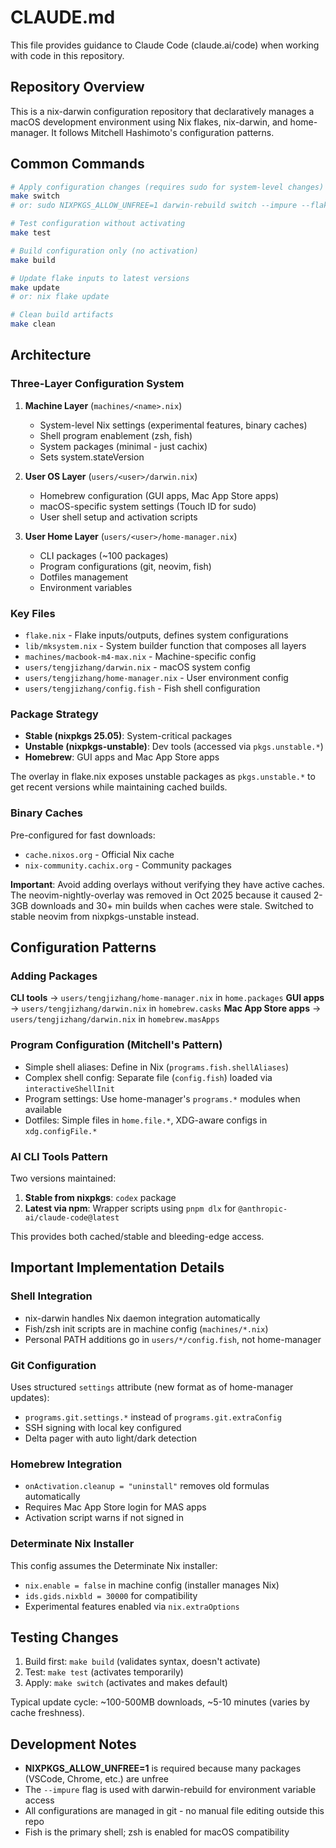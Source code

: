 # CLAUDE.md

This file provides guidance to Claude Code (claude.ai/code) when working with code in this repository.

## Repository Overview

This is a nix-darwin configuration repository that declaratively manages a macOS development environment using Nix flakes, nix-darwin, and home-manager. It follows Mitchell Hashimoto's configuration patterns.

## Common Commands

```bash
# Apply configuration changes (requires sudo for system-level changes)
make switch
# or: sudo NIXPKGS_ALLOW_UNFREE=1 darwin-rebuild switch --impure --flake ".#macbook-m4-max"

# Test configuration without activating
make test

# Build configuration only (no activation)
make build

# Update flake inputs to latest versions
make update
# or: nix flake update

# Clean build artifacts
make clean
```

## Architecture

### Three-Layer Configuration System

1. **Machine Layer** (`machines/<name>.nix`)
   - System-level Nix settings (experimental features, binary caches)
   - Shell program enablement (zsh, fish)
   - System packages (minimal - just cachix)
   - Sets system.stateVersion

2. **User OS Layer** (`users/<user>/darwin.nix`)
   - Homebrew configuration (GUI apps, Mac App Store apps)
   - macOS-specific system settings (Touch ID for sudo)
   - User shell setup and activation scripts

3. **User Home Layer** (`users/<user>/home-manager.nix`)
   - CLI packages (~100 packages)
   - Program configurations (git, neovim, fish)
   - Dotfiles management
   - Environment variables

### Key Files

- `flake.nix` - Flake inputs/outputs, defines system configurations
- `lib/mksystem.nix` - System builder function that composes all layers
- `machines/macbook-m4-max.nix` - Machine-specific config
- `users/tengjizhang/darwin.nix` - macOS system config
- `users/tengjizhang/home-manager.nix` - User environment config
- `users/tengjizhang/config.fish` - Fish shell configuration

### Package Strategy

- **Stable (nixpkgs 25.05)**: System-critical packages
- **Unstable (nixpkgs-unstable)**: Dev tools (accessed via `pkgs.unstable.*`)
- **Homebrew**: GUI apps and Mac App Store apps

The overlay in flake.nix exposes unstable packages as `pkgs.unstable.*` to get recent versions while maintaining cached builds.

### Binary Caches

Pre-configured for fast downloads:
- `cache.nixos.org` - Official Nix cache
- `nix-community.cachix.org` - Community packages

**Important**: Avoid adding overlays without verifying they have active caches. The neovim-nightly-overlay was removed in Oct 2025 because it caused 2-3GB downloads and 30+ min builds when caches were stale. Switched to stable neovim from nixpkgs-unstable instead.

## Configuration Patterns

### Adding Packages

**CLI tools** → `users/tengjizhang/home-manager.nix` in `home.packages`
**GUI apps** → `users/tengjizhang/darwin.nix` in `homebrew.casks`
**Mac App Store apps** → `users/tengjizhang/darwin.nix` in `homebrew.masApps`

### Program Configuration (Mitchell's Pattern)

- Simple shell aliases: Define in Nix (`programs.fish.shellAliases`)
- Complex shell config: Separate file (`config.fish`) loaded via `interactiveShellInit`
- Program settings: Use home-manager's `programs.*` modules when available
- Dotfiles: Simple files in `home.file.*`, XDG-aware configs in `xdg.configFile.*`

### AI CLI Tools Pattern

Two versions maintained:
1. **Stable from nixpkgs**: `codex` package
2. **Latest via npm**: Wrapper scripts using `pnpm dlx` for `@anthropic-ai/claude-code@latest`

This provides both cached/stable and bleeding-edge access.

## Important Implementation Details

### Shell Integration

- nix-darwin handles Nix daemon integration automatically
- Fish/zsh init scripts are in machine config (`machines/*.nix`)
- Personal PATH additions go in `users/*/config.fish`, not home-manager

### Git Configuration

Uses structured `settings` attribute (new format as of home-manager updates):
- `programs.git.settings.*` instead of `programs.git.extraConfig`
- SSH signing with local key configured
- Delta pager with auto light/dark detection

### Homebrew Integration

- `onActivation.cleanup = "uninstall"` removes old formulas automatically
- Requires Mac App Store login for MAS apps
- Activation script warns if not signed in

### Determinate Nix Installer

This config assumes the Determinate Nix installer:
- `nix.enable = false` in machine config (installer manages Nix)
- `ids.gids.nixbld = 30000` for compatibility
- Experimental features enabled via `nix.extraOptions`

## Testing Changes

1. Build first: `make build` (validates syntax, doesn't activate)
2. Test: `make test` (activates temporarily)
3. Apply: `make switch` (activates and makes default)

Typical update cycle: ~100-500MB downloads, ~5-10 minutes (varies by cache freshness).

## Development Notes

- **NIXPKGS_ALLOW_UNFREE=1** is required because many packages (VSCode, Chrome, etc.) are unfree
- The `--impure` flag is used with darwin-rebuild for environment variable access
- All configurations are managed in git - no manual file editing outside this repo
- Fish is the primary shell; zsh is enabled for macOS compatibility
